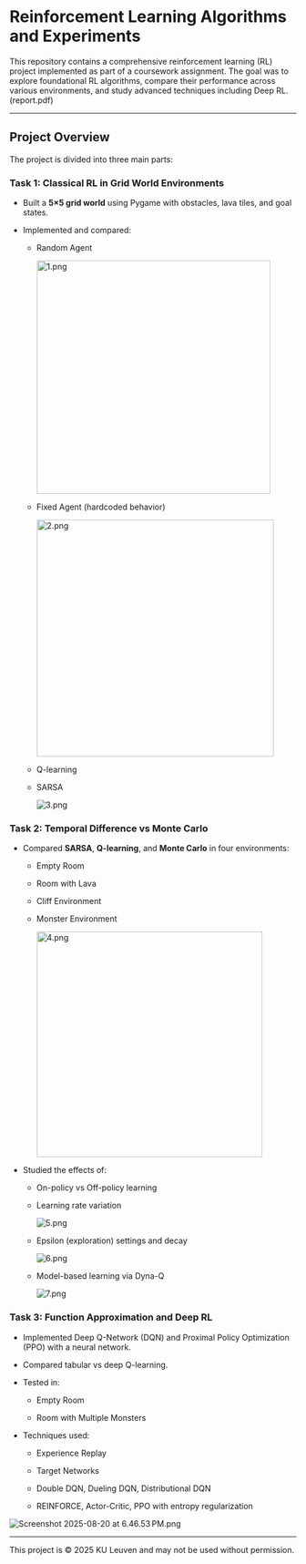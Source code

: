 # 

# Reinforcement Learning Algorithms and Experiments

This repository contains a comprehensive reinforcement learning (RL) project implemented as part of a coursework assignment. The goal was to explore foundational RL algorithms, compare their performance across various environments, and study advanced techniques including Deep RL. (report.pdf)

------

## Project Overview

The project is divided into three main parts:

### Task 1: Classical RL in Grid World Environments

- Built a **5×5 grid world** using Pygame with obstacles, lava tiles, and goal states.

- Implemented and compared:
  
  - Random Agent
    
    <img src="file:///Users/rojina/Desktop/ReinforcementLearning/photos/1.png" title="" alt="1.png" width="410">
  
  - Fixed Agent (hardcoded behavior)
    
    <img src="file:///Users/rojina/Desktop/ReinforcementLearning/photos/2.png" title="" alt="2.png" width="416">
    
    
  
  - Q-learning
  
  - SARSA
    
    ![3.png](/Users/rojina/Desktop/ReinforcementLearning/photos/3.png)
    
    

### Task 2: Temporal Difference vs Monte Carlo

- Compared **SARSA**, **Q-learning**, and **Monte Carlo** in four environments:
  
  - Empty Room
  
  - Room with Lava
  
  - Cliff Environment
  
  - Monster Environment
    
    <img src="file:///Users/rojina/Desktop/ReinforcementLearning/photos/4.png" title="" alt="4.png" width="396">

- Studied the effects of:
  
  - On-policy vs Off-policy learning
  
  - Learning rate variation
    
    ![5.png](/Users/rojina/Desktop/ReinforcementLearning/photos/5.png)
  
  - Epsilon (exploration) settings and decay
    
    ![6.png](/Users/rojina/Desktop/ReinforcementLearning/photos/6.png)
  
  - Model-based learning via Dyna-Q
    
    ![7.png](/Users/rojina/Desktop/ReinforcementLearning/photos/7.png)

### Task 3: Function Approximation and Deep RL

- Implemented Deep Q-Network (DQN) and Proximal Policy Optimization (PPO) with a neural network.

- Compared tabular vs deep Q-learning.

- Tested in:
  
  - Empty Room
  
  - Room with Multiple Monsters

- Techniques used:
  
  - Experience Replay
  
  - Target Networks
  
  - Double DQN, Dueling DQN, Distributional DQN
  
  - REINFORCE, Actor-Critic, PPO with entropy regularization

![Screenshot 2025-08-20 at 6.46.53 PM.png](/Users/rojina/Desktop/ReinforcementLearning/photos/Screenshot%202025-08-20%20at%206.46.53 PM.png)

----

This project is © 2025 KU Leuven and may not be used without permission.
